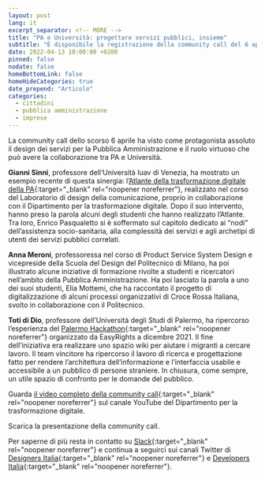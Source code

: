 ```yaml
---
layout: post
lang: it
excerpt_separator: <!-- MORE -->
title: "PA e Università: progettare servizi pubblici, insieme"
subtitle: "È disponibile la registrazione della community call del 6 aprile. Rivivila con noi"
date: 2022-04-13 18:00:00 +0200
pinned: false
nodate: false
homeBottomLink: false
homeHideCategories: true
date_prepend: "Articolo"
categories:
  - cittadini
  - pubblica amministrazione
  - imprese
---
```


<!-- MORE -->
La community call dello scorso 6 aprile ha visto come protagonista assoluto il design dei servizi per la Pubblica Amministrazione e il ruolo virtuoso che può avere la collaborazione tra PA e Università.

**Gianni Sinni**, professore dell’Università Iuav di Venezia, ha mostrato un esempio recente di questa sinergia: l’[Atlante della trasformazione digitale della PA](http://designers.italia.it/progetti/atlante-della-trasformazione-digitale/){:target="_blank" rel="noopener noreferrer"}, realizzato nel corso del Laboratorio di design della comunicazione, proprio in collaborazione con il Dipartimento per la trasformazione digitale. Dopo il suo intervento, hanno preso la parola alcuni degli studenti che hanno realizzato l’Atlante. Tra loro, Enrico Pasqualetto si è soffermato sul capitolo dedicato ai “nodi” dell’assistenza socio-sanitaria, alla complessità dei servizi e agli archetipi di utenti dei servizi pubblici correlati.

**Anna Meroni**, professoressa nel corso di Product Service System Design e vicepreside della Scuola del Design del Politecnico di Milano, ha poi illustrato alcune iniziative di formazione rivolte a studenti e ricercatori nell’ambito della Pubblica Amministrazione. Ha poi lasciato la parola a uno dei suoi studenti, Elia Mottemi, che ha raccontato il progetto di digitalizzazione di alcuni processi organizzativi di Croce Rossa Italiana, svolto in collaborazione con il Politecnico.

**Toti di Dio**, professore dell’Università degli Studi di Palermo, ha ripercorso l’esperienza del [Palermo Hackathon](https://www.easyrights.eu/palermo-hackathon-2){:target="_blank" rel="noopener noreferrer"} organizzato da EasyRights a dicembre 2021. Il fine dell’iniziativa era realizzare uno spazio wiki per aiutare i migranti a cercare lavoro. Il team vincitore ha ripercorso il lavoro di ricerca e progettazione fatto per rendere l’architettura dell’informazione e l’interfaccia usabile e accessibile a un pubblico di persone straniere.
In chiusura, come sempre, un utile spazio di confronto per le domande del pubblico.

Guarda [il video completo della community call](https://www.youtube.com/watch?v=-3cQruMCBPg){:target="_blank" rel="noopener noreferrer"} sul canale YouTube del Dipartimento per la trasformazione digitale.

Scarica la presentazione della community call.

Per saperne di più resta in contatto su [Slack](https://slack.developers.italia.it/){:target="_blank" rel="noopener noreferrer"} e continua a seguirci sui canali Twitter di [Designers Italia](https://twitter.com/DesignersITA){:target="_blank" rel="noopener noreferrer"} e [Developers Italia](https://twitter.com/developersITA){:target="_blank" rel="noopener noreferrer"}.
